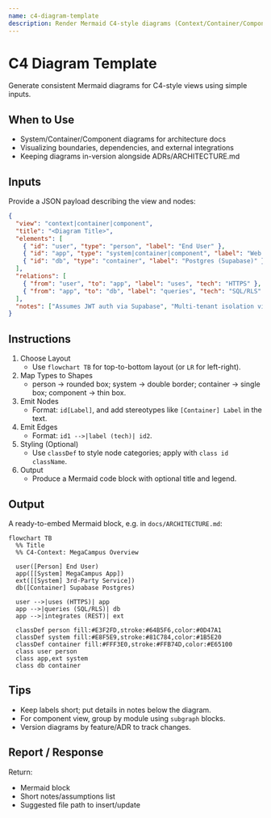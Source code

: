 ```yaml
---
name: c4-diagram-template
description: Render Mermaid C4-style diagrams (Context/Container/Component) from structured inputs. Use to document architecture quickly and consistently.
---
```


# C4 Diagram Template

Generate consistent Mermaid diagrams for C4-style views using simple inputs.

## When to Use

- System/Container/Component diagrams for architecture docs
- Visualizing boundaries, dependencies, and external integrations
- Keeping diagrams in-version alongside ADRs/ARCHITECTURE.md

## Inputs

Provide a JSON payload describing the view and nodes:

```json
{
  "view": "context|container|component",
  "title": "<Diagram Title>",
  "elements": [
    { "id": "user", "type": "person", "label": "End User" },
    { "id": "app", "type": "system|container|component", "label": "Web App" },
    { "id": "db", "type": "container", "label": "Postgres (Supabase)" }
  ],
  "relations": [
    { "from": "user", "to": "app", "label": "uses", "tech": "HTTPS" },
    { "from": "app", "to": "db", "label": "queries", "tech": "SQL/RLS" }
  ],
  "notes": ["Assumes JWT auth via Supabase", "Multi-tenant isolation via RLS"]
}
```

## Instructions

1. Choose Layout
   - Use `flowchart TB` for top-to-bottom layout (or `LR` for left-right).
2. Map Types to Shapes
   - person → rounded box; system → double border; container → single box; component → thin box.
3. Emit Nodes
   - Format: `id[Label]`, and add stereotypes like `[Container] Label` in the text.
4. Emit Edges
   - Format: `id1 -->|label (tech)| id2`.
5. Styling (Optional)
   - Use `classDef` to style node categories; apply with `class id className`.
6. Output
   - Produce a Mermaid code block with optional title and legend.

## Output

A ready-to-embed Mermaid block, e.g. in `docs/ARCHITECTURE.md`:

```mermaid
flowchart TB
  %% Title
  %% C4-Context: MegaCampus Overview

  user([Person] End User)
  app([[System] MegaCampus App])
  ext([[System] 3rd-Party Service])
  db([Container] Supabase Postgres)

  user -->|uses (HTTPS)| app
  app -->|queries (SQL/RLS)| db
  app -->|integrates (REST)| ext

  classDef person fill:#E3F2FD,stroke:#64B5F6,color:#0D47A1
  classDef system fill:#E8F5E9,stroke:#81C784,color:#1B5E20
  classDef container fill:#FFF3E0,stroke:#FFB74D,color:#E65100
  class user person
  class app,ext system
  class db container
```

## Tips

- Keep labels short; put details in notes below the diagram.
- For component view, group by module using `subgraph` blocks.
- Version diagrams by feature/ADR to track changes.

## Report / Response

Return:
- Mermaid block
- Short notes/assumptions list
- Suggested file path to insert/update


